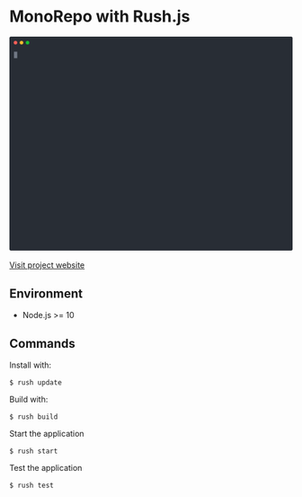 # MonoRepo with Rush.js

<p align="center">
  <img
    width="600"
    src="https://raw.githubusercontent.com/MartinHelmut/mono/master/projects/rush/recording/rush-build.svg?sanitize=true"
    alt="Animated SVG to show the basic project usage" />
</p>

[Visit project website](https://rushjs.io/)

## Environment

* Node.js >= 10

## Commands

Install with:

```shell
$ rush update
```

Build with:

```shell
$ rush build
```

Start the application

```shell
$ rush start
```

Test the application

```shell
$ rush test
```
